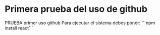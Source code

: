 <h1>Primera prueba del uso de github</h1>
PRUEBA primer uso github
Para ejecutar el sistema debes poner:
```npm install react```
